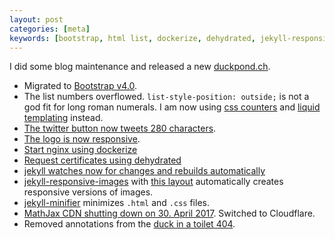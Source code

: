 ```yaml
---
layout: post
categories: [meta]
keywords: [bootstrap, html list, dockerize, dehydrated, jekyll-responsive-images, jekyll-minifier, MathJax CDN]
---
```


I did some blog maintenance and released a new [duckpond.ch](/).

* Migrated to [Bootstrap v4.0](https://getbootstrap.com/).
* The list numbers overflowed. `list-style-position: outside;` is not a god fit for long roman numerals. I am now using [css counters](https://stackoverflow.com/questions/10428720/how-to-keep-indent-for-second-line-in-ordered-lists-via-css) and [liquid templating](https://github.com/Enteee/duckpond.ch/blob/master/index.html#L8) instead.
* [The twitter button now tweets 280 characters](https://github.com/Enteee/duckpond.ch/blob/master/_layouts/post.html#L12).
* [The logo is now responsive](https://github.com/Enteee/duckpond.ch/blob/master/static/css/main.css#L321).
* [Start nginx using dockerize](https://github.com/Enteee/duckpond.ch/blob/master/_env/nginx-dockerize/Dockerfile)
* [Request certificates using dehydrated](https://github.com/Enteee/duckpond.ch/blob/master/_env/dehydrated/Dockerfile)
* [jekyll watches now for changes and rebuilds automatically](https://github.com/Enteee/duckpond.ch/blob/master/docker-compose.yml)
* [jekyll-responsive-images](https://github.com/wildlyinaccurate/jekyll-responsive-image) with [this layout](https://github.com/Enteee/duckpond.ch/blob/master/_layouts/responsive_image.html) automatically creates responsive versions of images.
* [jekyll-minifier](https://github.com/digitalsparky/jekyll-minifier) minimizes `.html` and `.css` files.
* [MathJax CDN shutting down on 30. April 2017](https://www.mathjax.org/cdn-shutting-down/). Switched to Cloudflare.
* Removed annotations from the [duck in a toilet 404](/404.html).
